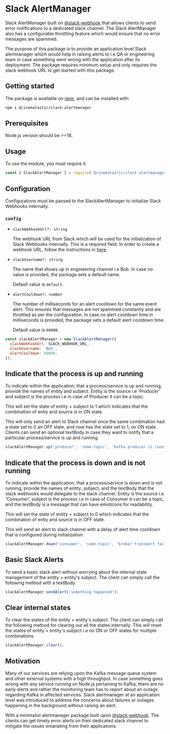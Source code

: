 # Slack AlertManager

Slack AlertManager built on [@slack-webhook](https://www.npmjs.com/package/@slack/webhook) that allows clients to send error notifications to a dedicated slack channel. The Slack AlertManager also has a configurable throttling feature which would ensure that no error messages are spammed.

The purpose of this package is to provide an application level Slack alertmanager which would help in raising alerts to i.e QA or engineering team in case something went wrong with the application after its deployment. The package requires minimum setup and only requires the slack webhook URL to get started with this package.

## Getting started

The package is available on [npm](https://www.npmjs.com/package/@cinemataztic/slack-alertmanager), and can be installed with:

```sh
npm i @cinemataztic/slack-alertmanager
```

## Prerequisites

Node.js version should be >=18.

## Usage

To use the module, you must require it.

```js
const { SlackAlertManager } = require('@cinemataztic/slack-alertmanager');
```

## Configuration

Configurations must be passed to the SlackAlertManager to initialize Slack Webhooks internally.

### `config`

- `slackWebhookUrl?: string`

  The webhook URL from Slack which will be used for the initialization of Slack Webhooks internally. This is a required field. In order to create a webhook URL, follow the instructions in [here](https://api.slack.com/messaging/webhooks#getting_started).

- `slackUsername?: string`

  The name that shows up in engineering channel i.e Bob. In case no value is provided, the package sets a default name.

  Default value is `default`.

- `alertCooldown?: number`

  The number of milliseconds for an alert cooldown for the same event alert. This ensures that messages are not spammed constantly and are throttled as per the configuration. In case no alert cooldown time in milliseconds is provided, the package sets a default alert cooldown time.

  Default value is `60000`.

```js
const slackAlertManager = new SlackAlertManager({
  slackWebhookUrl: SLACK_WEBHOOK_URL,
  slackUsername: 'Bob',
  alertCooldown: 60000,
});
```

## Indicate that the process is up and running

To indicate within the application, that a process/service is up and running, provide the names of entity and subject. Entity is the source i.e 'Producer' and subject is the process i.e in case of Producer it can be a topic.

This will set the state of entity + subject to 1 which indicates that the combination of entiy and source is in ON state. 

This will only send an alert to Slack channel once the same combination had a state set to 0 an OFF state, and now has the state set to 1, on ON state. Clients can send an optional textBody in case they want to notify that a particular process/service is up and running.

```js
slackAlertManager.up('producer', 'some-topic', 'Kafka producer is running');
```

## Indicate that the process is down and is not running

To indicate within the application, that a process/service is down and is not running, provide the names of entity ,subject, and the textBody that the slack webhooks would delegate to the slack channel. Entity is the source i.e 'Consumer', subject is the process i.e in case of Consumer it can be a topic, and the textBody is a message that can have emoticons for readability.

This will set the state of entity + subject to 0 which indicates that the combination of entiy and source is in OFF state. 

This will send an alert to slack channel with a delay of alert time cooldown that is configured during initialization.

```js
slackAlertManager.down('consumer', 'some-topic', 'broker transport failure');
```

## Basic Slack Alerts

To send a basic slack alert without worrying about the internal state management of the entity + entity's subject. The client can simply call the following method with a textBody.

```js
slackAlertManager.sendAlert('something happened');
```

## Clear internal states

To clear the states of the entity + entity's subject. The client can simply call the following method for clearing out all the states internally. This will reset the states of entity + entity's subject i.e no ON or OFF states for multiple combinations.

```js
slackAlertManager.clear();
```

## Motivation

Many of our services are relying upon the Kafka message queue system and other external systems with a high throughput. In case something goes wrong with any service running on Node.js pertaining to Kafka, there are no early alerts and rather the monitoring team has to report about an outage regarding Kafka in affected services. Slack alertmanager at an application level was introduced to address the concerns about failures or outages happening in the background without raising an alert. 

With a minimalist alertmanager package built upon [@slack-webhook](https://www.npmjs.com/package/@slack/webhook). The clients can get timely error alerts on their dedicated slack channel to mitigate the issues emanating from their applications. 
